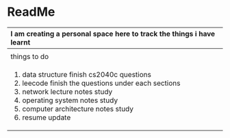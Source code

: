 # ReadMe



<table>
  <thead>
    <tr>
      <th style="text-align:left">I am creating a personal space here to track the things i have learnt</th>
    </tr>
  </thead>
  <tbody>
    <tr>
      <td style="text-align:left"></td>
    </tr>
    <tr>
      <td style="text-align:left">things to do</td>
    </tr>
    <tr>
      <td style="text-align:left">
        <ol>
          <li>data structure finish cs2040c questions</li>
          <li>leecode finish the questions under each sections</li>
          <li>network lecture notes study</li>
          <li>operating system notes study</li>
          <li>computer architecture notes study</li>
          <li>resume update</li>
        </ol>
      </td>
    </tr>
  </tbody>
</table>